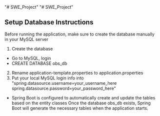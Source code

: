 "# SWE_Project" 
"# SWE_Project" 

## Setup Database Instructions
Before running the application, make sure to create the database manually in your MySQL server
1. Create the database  
- Go to MySQL, login
- CREATE DATABASE obs_db
2. Rename application-template.properties to application.properties 
3. Put your local MySQL login info into 
"spring.datasource.username=your_username_here
   spring.datasource.password=your_password_here"
- Spring Boot is configured to automatically create and update the tables based on the entity classes Once the database obs_db exists, Spring Boot will generate the necessary tables  when the application starts.
